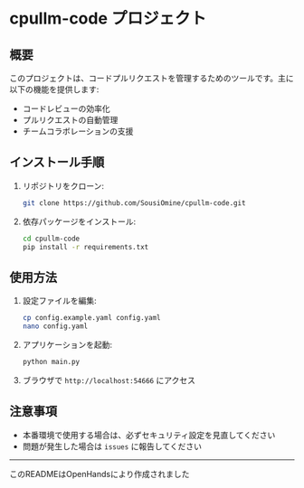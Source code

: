 # cpullm-code プロジェクト

## 概要
このプロジェクトは、コードプルリクエストを管理するためのツールです。主に以下の機能を提供します:
- コードレビューの効率化
- プルリクエストの自動管理
- チームコラボレーションの支援

## インストール手順
1. リポジトリをクローン:
   ```bash
   git clone https://github.com/SousiOmine/cpullm-code.git
   ```
2. 依存パッケージをインストール:
   ```bash
   cd cpullm-code
   pip install -r requirements.txt
   ```

## 使用方法
1. 設定ファイルを編集:
   ```bash
   cp config.example.yaml config.yaml
   nano config.yaml
   ```
2. アプリケーションを起動:
   ```bash
   python main.py
   ```
3. ブラウザで `http://localhost:54666` にアクセス

## 注意事項
- 本番環境で使用する場合は、必ずセキュリティ設定を見直してください
- 問題が発生した場合は `issues` に報告してください

---
このREADMEはOpenHandsにより作成されました